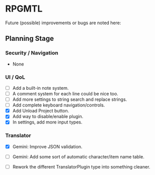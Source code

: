 # RPGMTL  
Future (possible) improvements or bugs are noted here:  
  
## Planning Stage  
  
### Security / Navigation  
- None
  
### UI / QoL  
  
- [ ] Add a built-in note system.  
- [ ] A comment system for each line could be nice too.  
- [ ] Add more settings to string search and replace strings.  
- [ ] Add complete keyboard navigation/controls.  
- [x] Add Unload Project button.  
- [x] Add way to disable/enable plugin.
- [x] In settings, add more input types.
  
### Translator
  
- [x] Gemini: Improve JSON validation.  
- [ ] Gemini: Add some sort of automatic character/item name table.  
- [ ] Rework the different TranslatorPlugin type into something cleaner.  
  

